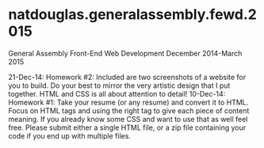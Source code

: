 # natdouglas.generalassembly.fewd.2015
General Assembly Front-End Web Development December 2014-March 2015

21-Dec-14: Homework #2: Included are two screenshots of a website for you to build. Do your best to mirror the very artistic design that I put together. HTML and CSS is all about attention to detail!
10-Dec-14: Homework #1: Take your resume (or any resume) and convert it to HTML. Focus on HTML tags and using the right tag to give each piece of content meaning. If you already know some CSS and want to use that as well feel free. Please submit either a single HTML file, or a zip file containing your code if you end up with multiple files.
